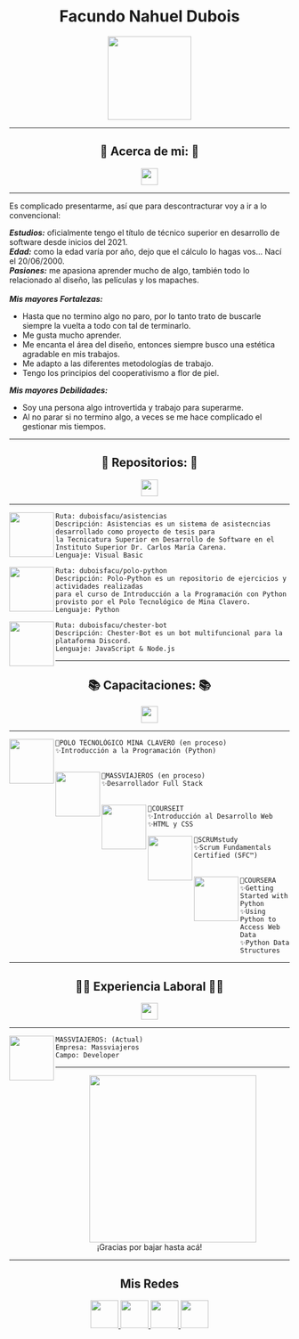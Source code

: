 <h1 align="center">Facundo Nahuel Dubois</h1>

<p align="center">
<img height=150px src="https://i.ibb.co/QcmHvrG/Mapache.png"/>
</p>

-----------------------------------------------------------
<h2 font-size="75px" align="center">🦝 Acerca de mi: 🦝</h2>
<p align="center">
<img  height=30px src="https://i.ibb.co/NpHg9f7/flecha.png"/>
</p>

-----------------------------------------------------------
Es complicado presentarme, así que para descontracturar voy a ir a lo convencional: <br>

___Estudios:___ oficialmente tengo el título de técnico superior en desarrollo de software desde inicios del 2021. <br>
___Edad:___ como la edad varía por año, dejo que el cálculo lo hagas vos... Nací el 20/06/2000. <br>
___Pasiones:___ me apasiona aprender mucho de algo, también todo lo relacionado al diseño, las películas y los mapaches. <br>
<br>
___Mis mayores Fortalezas:___ <br>
- Hasta que no termino algo no paro, por lo tanto trato de buscarle siempre la vuelta a todo con tal de terminarlo.
- Me gusta mucho aprender.
- Me encanta el área del diseño, entonces siempre busco una estética agradable en mis trabajos.
- Me adapto a las diferentes metodologías de trabajo.
- Tengo los principios del cooperativismo a flor de piel. 

___Mis mayores Debilidades:___ <br>
- Soy una persona algo introvertida y trabajo para superarme.
- Al no parar si no termino algo, a veces se me hace complicado el gestionar mis tiempos.
-----------------------------------------------------------
<h2 font-size="75px" align="center">📁 Repositorios: 📁</h2>
<p align="center">
<img  height=30px src="https://i.ibb.co/NpHg9f7/flecha.png"/>
</p>

-----------------------------------------------------------
<img align="left" height=80px src="https://i.ibb.co/jrr8vDY/Asistencias.png"/>

```
Ruta: duboisfacu/asistencias
Descripción: Asistencias es un sistema de asistecncias desarrollado como proyecto de tesis para 
la Tecnicatura Superior en Desarrollo de Software en el Instituto Superior Dr. Carlos María Carena.
Lenguaje: Visual Basic
```

<img align="left" height=80px src="https://i.ibb.co/BL0pJF8/Polo.png"/>

```
Ruta: duboisfacu/polo-python
Descripción: Polo-Python es un repositorio de ejercicios y actividades realizadas 
para el curso de Introducción a la Programación con Python provisto por el Polo Tecnológico de Mina Clavero.
Lenguaje: Python
```

<img align="left" height=80px src="https://i.ibb.co/DkN2BsC/Chester.png"/>

```
Ruta: duboisfacu/chester-bot
Descripción: Chester-Bot es un bot multifuncional para la plataforma Discord.
Lenguaje: JavaScript & Node.js

```


-----------------------------------------------------------
<h2 font-size="75px" align="center">📚 Capacitaciones: 📚</h2>

<p align="center">
<img  height=30px src="https://i.ibb.co/NpHg9f7/flecha.png"/>
</p>

-----------------------------------------------------------

<img align="left" height=80px src="https://i.ibb.co/ZS3LRB5/polo.png"/>

```
🌟POLO TECNOLÓGICO MINA CLAVERO (en proceso)
✨Introducción a la Programación (Python) 
ㅤ
```

<img align="left" height=80px src="https://i.ibb.co/zfph4WD/mass.png"/>

```
🌟MASSVIAJEROS (en proceso)
✨Desarrollador Full Stack 
ㅤ
```

<img align="left" height=80px src="https://i.ibb.co/74zt1sk/courseit.png"/>

```
🌟COURSEIT
✨Introducción al Desarrollo Web
✨HTML y CSS
```

<img align="left" height=80px src="https://i.ibb.co/3C6hjM4/scrum.png"/>

```
🌟SCRUMstudy
✨Scrum Fundamentals Certified (SFC™)
ㅤ
```

<img align="left" height=80px src="https://i.ibb.co/hV0cDPS/coursera.png"/>

```
🌟COURSERA
✨Getting Started with Python
✨Using Python to Access Web Data
✨Python Data Structures
```














-----------------------------------------------------------
<h2 font-size="75px" align="center">👨‍💻 Experiencia Laboral 👨‍💻</h2>

<p align="center">
<img  height=30px src="https://i.ibb.co/NpHg9f7/flecha.png"/>
</p>

-----------------------------------------------------------
<img align="left" height=80px src="https://i.ibb.co/zfph4WD/mass.png"/>

```
MASSVIAJEROS: (Actual)
Empresa: Massviajeros 
Campo: Developer 

```

-----------------------------------------------------------

<p align="center">
<img height=300px src="https://mapachepress.files.wordpress.com/2011/03/racoon1.gif"/>
<br>
¡Gracias por bajar hasta acá!
</p>
 
-----------------------------------------------------------

<center>

<h2 align="center"> Mis Redes </h2>

<p  align="center">
<a href="https://www.linkedin.com/in/facundo-n-dubois-08b251184/" target="_blank">
  <img src="https://i.ibb.co/7VZQrXx/link.png" height=50px>
</a>
<a href="https://www.instagram.com/duboisfacu/" target="_blank">
  <img src="https://i.ibb.co/stNqbkw/ig.png" height=50px>
</a>
<a href="https://www.reddit.com/user/Stackden" target="_blank">
<img src="https://i.ibb.co/4T7YM0V/reddit.png" height=50px>
</a>
<a href="https://twitter.com/duboisfacu" target="_blank">
<img src="https://i.ibb.co/PxrxjS2/twitter.png" height=50px>
</a>
  </p>
</center>
